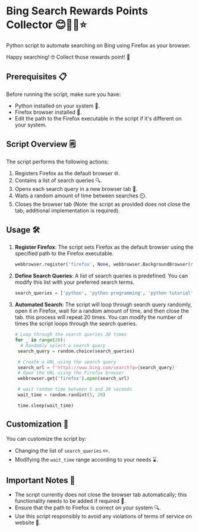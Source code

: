 ﻿# Bing Search Rewards Points Collector 😊📖🎁⭐

Python script to automate searching on Bing using Firefox as your browser.

Happy searching! 🤓
Collect those rewards point! 🎁

## Prerequisites 📋

Before running the script, make sure you have:

- Python installed on your system 🐍.
- Firefox browser installed 🦊.
- Edit the path to the Firefox executable in the script if it's different on your system.

## Script Overview 🗒️

The script performs the following actions:

1. Registers Firefox as the default browser 🌐.
2. Contains a list of search queries 🔍.
3. Opens each search query in a new browser tab 📁.
4. Waits a random amount of time between searches ⏲️.
5. Closes the browser tab (Note: the script as provided does not close the tab; additional implementation is required).

## Usage 🛠️

1. **Register Firefox**: The script sets Firefox as the default browser using the specified path to the Firefox executable.

   ```python
   webbrowser.register('firefox', None, webbrowser.BackgroundBrowser(r"C:\Program Files\Mozilla Firefox\firefox.exe"))
   ```

2. **Define Search Queries**: A list of search queries is predefined. You can modify this list with your preferred search terms.

   ```python
   search_queries = ['python', 'python programming', 'python tutorial', 'python examples']
   ```

3. **Automated Search**: The script will loop through search query randomly, open it in Firefox, wait for a random amount of time, and then close the tab. this process will repeat 20 times. You can modify the number of times the script loops through the search queries.

   ```python
   # Loop through the search queries 20 times
   for _ in range(20):
     # Randomly select a search query
    search_query = random.choice(search_queries)

    # Create a URL using the search query
    search_url = f'https://www.bing.com/search?q={search_query}'
    # Open the URL using the Firefox browser
    webbrowser.get('firefox').open(search_url)

    # wait random time between 5 and 20 seconds
    wait_time = random.randint(5, 20)

    time.sleep(wait_time)

   ```

## Customization 🎨

You can customize the script by:

- Changing the list of `search_queries` ✏️.
- Modifying the `wait_time` range according to your needs ⌛.

## Important Notes 📝

- The script currently does not close the browser tab automatically; this functionality needs to be added if required 🚧.
- Ensure that the path to Firefox is correct on your system 🔍.
- Use this script responsibly to avoid any violations of terms of service on website 🚫.
